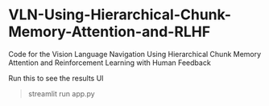 # VLN-Using-Hierarchical-Chunk-Memory-Attention-and-RLHF
Code for the Vision Language Navigation Using Hierarchical Chunk Memory Attention and Reinforcement Learning with Human Feedback

Run this to see the results UI
> streamlit run app.py
